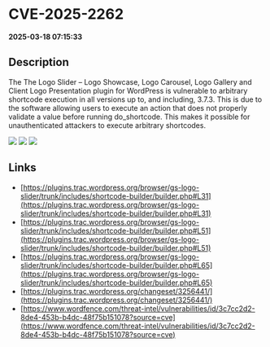 # CVE-2025-2262

**2025-03-18 07:15:33**

## Description
The The Logo Slider – Logo Showcase, Logo Carousel, Logo Gallery and Client Logo Presentation plugin for WordPress is vulnerable to arbitrary shortcode execution in all versions up to, and including, 3.7.3. This is due to the software allowing users to execute an action that does not properly validate a value before running do_shortcode. This makes it possible for unauthenticated attackers to execute arbitrary shortcodes.

![](https://img.shields.io/static/v1?label=Score&message=7.3&color=red)
![](https://img.shields.io/static/v1?label=Severity&message=HIGH&color=red)
![](https://img.shields.io/static/v1?label=CWE&message=Auth&color=green)

## Links
- [https://plugins.trac.wordpress.org/browser/gs-logo-slider/trunk/includes/shortcode-builder/builder.php#L31](https://plugins.trac.wordpress.org/browser/gs-logo-slider/trunk/includes/shortcode-builder/builder.php#L31)
- [https://plugins.trac.wordpress.org/browser/gs-logo-slider/trunk/includes/shortcode-builder/builder.php#L51](https://plugins.trac.wordpress.org/browser/gs-logo-slider/trunk/includes/shortcode-builder/builder.php#L51)
- [https://plugins.trac.wordpress.org/browser/gs-logo-slider/trunk/includes/shortcode-builder/builder.php#L65](https://plugins.trac.wordpress.org/browser/gs-logo-slider/trunk/includes/shortcode-builder/builder.php#L65)
- [https://plugins.trac.wordpress.org/changeset/3256441/](https://plugins.trac.wordpress.org/changeset/3256441/)
- [https://www.wordfence.com/threat-intel/vulnerabilities/id/3c7cc2d2-8de4-453b-b4dc-48f75b151078?source=cve](https://www.wordfence.com/threat-intel/vulnerabilities/id/3c7cc2d2-8de4-453b-b4dc-48f75b151078?source=cve)
